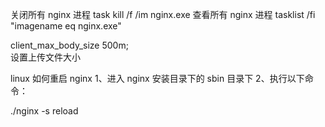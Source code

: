 关闭所有 nginx 进程
task kill /f /im nginx.exe
查看所有 nginx 进程
tasklist /fi "imagename eq nginx.exe"

client_max_body_size 500m;  
设置上传文件大小

linux 如何重启 nginx
1、进入 nginx 安装目录下的 sbin 目录下
2、执行以下命令：

./nginx -s reload
